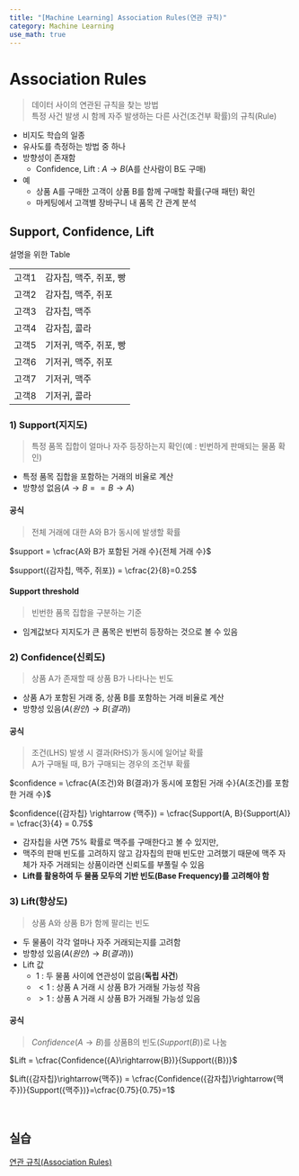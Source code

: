 ```yaml
---
title: "[Machine Learning] Association Rules(연관 규칙)"
category: Machine Learning
use_math: true
---
```


# Association Rules
> 데이터 사이의 연관된 규칙을 찾는 방법 <br>
> 특정 사건 발생 시 함께 자주 발생하는 다른 사건(조건부 확률)의 규칙(Rule)

- 비지도 학습의 일종
- 유사도를 측정하는 방법 중 하나
- 방향성이 존재함
  - Confidence, Lift : $A \rightarrow B$(A를 산사람이 B도 구매)
- 예
    - 상품 A를 구매한 고객이 상품 B를 함께 구매할 확률(구매 패턴) 확인
    - 마케팅에서 고객별 장바구니 내 품목 간 관계 분석

## Support, Confidence, Lift

설명을 위한 Table

|||
|---|---|
|고객1|감자칩, 맥주, 쥐포, 빵|
|고객2|감자칩, 맥주, 쥐포|
|고객3|감자칩, 맥주|
|고객4|감자칩, 콜라|
|고객5|기저귀, 맥주, 쥐포, 빵|
|고객6|기저귀, 맥주, 쥐포|
|고객7|기저귀, 맥주|
|고객8|기저귀, 콜라|


### 1) Support(지지도)
> 특정 품목 집합이 얼마나 자주 등장하는지 확인(예 : 빈번하게 판매되는 물품 확인)

- 특정 품목 집합을 포함하는 거래의 비율로 계산
- 방향성 없음($A \rightarrow B == B \rightarrow A$)

#### 공식
> 전체 거래에 대한 A와 B가 동시에 발생할 확률

$support = \cfrac{A와 B가 포함된 거래 수}{전체 거래 수}$

$support({감자칩, 맥주, 쥐포}) = \cfrac{2}{8}=0.25$

#### Support threshold
> 빈번한 품목 집합을 구분하는 기준

- 임계값보다 지지도가 큰 품목은 빈번히 등장하는 것으로 볼 수 있음

### 2) Confidence(신뢰도)
> 상품 A가 존재할 때 상품 B가 나타나는 빈도

- 상품 A가 포함된 거래 중, 상품 B를 포함하는 거래 비율로 계산
- 방향성 있음($A(원인) \rightarrow B(결과)$)

#### 공식
> 조건(LHS) 발생 시 결과(RHS)가 동시에 일어날 확률<br>
> A가 구매될 때, B가 구매되는 경우의 조건부 확률

$confidence = \cfrac{A(조건)와 B(결과)가 동시에 포함된 거래 수}{A(조건)를 포함한 거래 수}$

$confidence({감자칩} \rightarrow {맥주}) = \cfrac{Support(A, B}{Support(A)} = \cfrac{3}{4} = 0.75$

- 감자칩을 사면 75% 확률로 맥주를 구매한다고 볼 수 있지만,
- 맥주의 판매 빈도를 고려하지 않고 감자칩의 판매 빈도만 고려했기 때문에 맥주 자체가 자주 거래되는 상품이라면 신뢰도를 부풀릴 수 있음
- **Lift를 활용하여 두 물품 모두의 기반 빈도(Base Frequency)를 고려해야 함**

### 3) Lift(향상도)
> 상품 A와 상품 B가 함께 팔리는 빈도

- 두 물품이 각각 얼마나 자주 거래되는지를 고려함
- 방향성 있음($A(원인)\rightarrow B(결과)$))
- Lift 값
  - $1$ : 두 물품 사이에 연관성이 없음(**독립 사건**)
  - $<1$ : 상품 A 거래 시 상품 B가 거래될 가능성 작음
  - $>1$ : 상품 A 거래 시 상품 B가 거래될 가능성 있음

#### 공식
>$Confidence({A}\rightarrow{B})$를 상품B의 빈도($Support({B})$)로 나눔

$Lift = \cfrac{Confidence({A}\rightarrow{B})}{Support({B})}$

$Lift({감자칩}\rightarrow{맥주}) = \cfrac{Confidence({감자칩}\rightarrow{맥주})}{Support({맥주})}=\cfrac{0.75}{0.75}=1$

<br>

## 실습
<a href="https://colab.research.google.com/drive/1yx-EBXM1PdO2PRTi52HPXHr8jtVlJscd?usp=sharing">연관 규칙(Association Rules)</a>